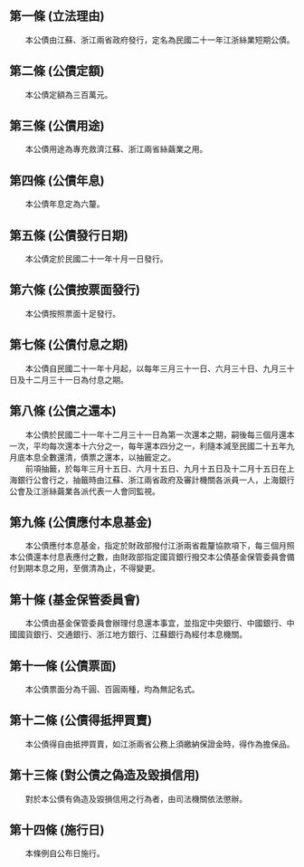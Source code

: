 第一條 (立法理由)
-----------------
　　本公債由江蘇、浙江兩省政府發行，定名為民國二十一年江浙絲業短期公債。  


第二條 (公債定額)
-----------------
　　本公債定額為三百萬元。  


第三條 (公債用途)
-----------------
　　本公債用途為專充救濟江蘇、浙江兩省絲繭業之用。  


第四條 (公債年息)
-----------------
　　本公債年息定為六釐。  


第五條 (公債發行日期)
---------------------
　　本公債定於民國二十一年十月一日發行。  


第六條 (公債按票面發行)
-----------------------
　　本公債按照票面十足發行。  


第七條 (公債付息之期)
---------------------
　　本公債自民國二十一年十月起，以每年三月三十一日、六月三十日、九月三十日及十二月三十一日為付息之期。  


第八條 (公債之還本)
-------------------
　　本公債於民國二十一年十二月三十一日為第一次還本之期，嗣後每三個月還本一次，平均每次還本十六分之一，每年還本四分之一，利隨本減至民國二十五年九月底本息全數還清，債票之還本，以抽籤定之。  
　　前項抽籤，於每年三月十五日、六月十五日、九月十五日及十二月十五日在上海銀行公會行之，抽籤時由江蘇、浙江兩省政府及審計機關各派員一人，上海銀行公會及江浙絲繭業各派代表一人會同監視。  


第九條 (公債應付本息基金)
-------------------------
　　本公債應付本息基金，指定於財政部撥付江浙兩省裁釐協款項下，每三個月照本公債還本付息表應付之數，由財政部指定國貨銀行撥交本公債基金保管委員會備付到期本息之用，至償清為止，不得變更。  


第十條 (基金保管委員會)
-----------------------
　　本公債由基金保管委員會辦理付息還本事宜，並指定中央銀行、中國銀行、中國國貨銀行、交通銀行、浙江地方銀行、江蘇銀行為經付本息機關。  


第十一條 (公債票面)
-------------------
　　本公債票面分為千圓、百圓兩種，均為無記名式。  


第十二條 (公債得抵押買賣)
-------------------------
　　本公債得自由抵押買賣，如江浙兩省公務上須繳納保證金時，得作為擔保品。  


第十三條 (對公債之偽造及毀損信用)
---------------------------------
　　對於本公債有偽造及毀損信用之行為者，由司法機關依法懲辦。  


第十四條 (施行日)
-----------------
　　本條例自公布日施行。